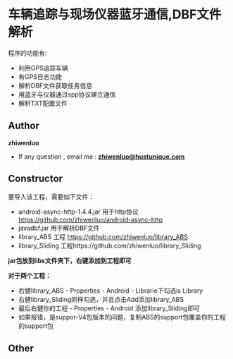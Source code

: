 车辆追踪与现场仪器蓝牙通信,DBF文件解析
====================================

程序的功能有:
- 利用GPS追踪车辆
- 有GPS日志功能
- 解析DBF文件获取任务信息
- 用蓝牙与仪器通过spp协议建立通信
- 解析TXT配置文件

Author
--------
 **zhiwenluo** 
- If any question , email me : **zhiwenluo@hustunique.com**

Constructor
--------
要导入该工程，需要如下文件：

- android-async-http-1.4.4.jar 用于http协议 https://github.com/zhiwenluo/android-async-http
- javadbf.jar 用于解析DBF文件
- library_ABS 工程 https://github.com/zhiwenluo/library_ABS
- library_Sliding 工程https://github.com/zhiwenluo/library_Sliding

**jar包放到libs文件夹下，右键添加到工程即可**


**对于两个工程：**
- 右健library_ABS - Properties - Android - Librarie下勾选is Library 
- 右健library_Sliding同样勾选，并且点击Add添加library_ABS
- 最后右健你的工程 - Properties - Android 添加library_Sliding即可
- 如果报错，是suppor-V4包版本的问题，复制ABS的support包覆盖你的工程的support包

Other
--------






